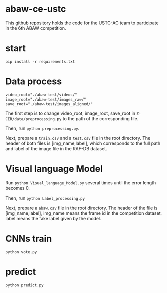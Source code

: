 # abaw-ce-ustc
This github repository holds the code for the USTC-AC team to participate in the 6th ABAW competition.

# start
`pip install -r requirements.txt`

# Data process
```
video_root="./abaw-test/videos/"
image_root="./abaw-test/images_raw/"
save_root="./abaw-test/images_aligned/"
```
The first step is to change video_root, image_root, save_root in `Z-CER/data/preprocessing.py` to the path of the corresponding file.

Then, run `python preprocessing.py`.

Next, prepare a `train.csv` and a `test.csv` file in the root directory. The header of both files is [img_name,label], which corresponds to the full path and label of the image file in the RAF-DB dataset.

# Visual language Model
Run `python Visual_language_Model.py` several times until the error length becomes 0.

Then, run `python Label_processing.py`

Next, prepare a `abaw.csv` file in the root directory. The header of the file is [img_name,label], img_name means the frame id in the competition dataset, label means the fake label given by the model.
# CNNs train
`python vote.py`

# predict
`python predict.py`

